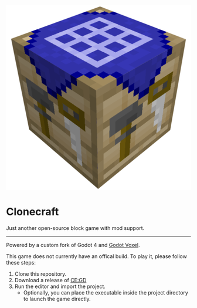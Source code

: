 ![Clonecraft logo](https://github.com/CE-Studio/Clonecraft/blob/main/icon.png)

# Clonecraft
Just another open-source block game with mod support.

---

Powered by a custom fork of Godot 4 and [Godot Voxel](https://github.com/Zylann/godot_voxel).

This game does not currently have an offical build. To play it, please follow these steps:
1. Clone this repository.
2. Download a release of [CE:GD](https://github.com/CE-Studio/CE-GD/releases)
3. Run the editor and import the project.
    - Optionally, you can place the executable inside the project directory to launch the game directly.
